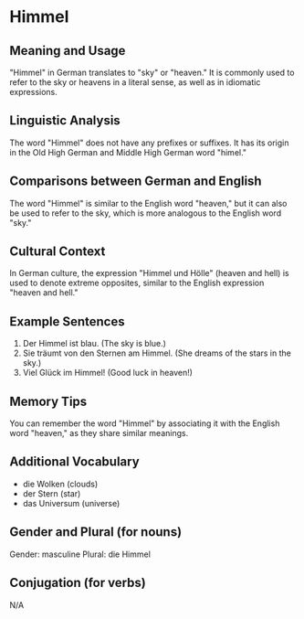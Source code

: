 # Himmel
## Meaning and Usage
"Himmel" in German translates to "sky" or "heaven." It is commonly used to refer to the sky or heavens in a literal sense, as well as in idiomatic expressions.

## Linguistic Analysis
The word "Himmel" does not have any prefixes or suffixes. It has its origin in the Old High German and Middle High German word "himel."

## Comparisons between German and English
The word "Himmel" is similar to the English word "heaven," but it can also be used to refer to the sky, which is more analogous to the English word "sky."

## Cultural Context
In German culture, the expression "Himmel und Hölle" (heaven and hell) is used to denote extreme opposites, similar to the English expression "heaven and hell."

## Example Sentences
1. Der Himmel ist blau. (The sky is blue.)
2. Sie träumt von den Sternen am Himmel. (She dreams of the stars in the sky.)
3. Viel Glück im Himmel! (Good luck in heaven!)

## Memory Tips
You can remember the word "Himmel" by associating it with the English word "heaven," as they share similar meanings.

## Additional Vocabulary
- die Wolken (clouds)
- der Stern (star)
- das Universum (universe)

## Gender and Plural (for nouns)
Gender: masculine
Plural: die Himmel

## Conjugation (for verbs)
N/A